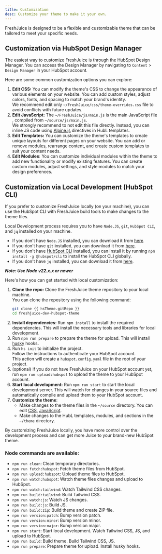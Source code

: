 ```yaml
---
title: Customization
desc: Customize your theme to make it your own.
---
```


FreshJuice is designed to be a flexible and customizable theme that can be tailored to meet your specific needs.

## Customization via HubSpot Design Manager

The easiest way to customize FreshJuice is through the HubSpot Design Manager.
You can access the Design Manager by navigating to `Content` > `Design Manager` in your HubSpot account.

Here are some common customization options you can explore:

1. **Edit CSS:** You can modify the theme's CSS to change the appearance of various elements on your website.
   You can add custom styles, adjust colors, fonts, and spacing to match your brand's identity. \
   We recommend edit only `~/FreshJuice/css/theme-overrides.css` file to avoid conflicts with future updates.
2. **Edit JavaScript:** The `~/FreshJuice/js/main.js` is the main JavaScript file , compiled from `~/source/js/main.js`. \
   We strongly recommend to not edit this file directly. Instead, you can inline JS code using [Alpine.js](/developer-edition/docs/alpinejs/) directives in HubL templates.
3. **Edit Templates:** You can customize the theme's templates to create unique layouts for different pages on your website. You can add or remove modules, rearrange content, and create custom templates to suit your content needs.
4. **Edit Modules:** You can customize individual modules within the theme to add new functionality or modify existing features. You can create custom modules, adjust settings, and style modules to match your design preferences.

## Customization via Local Development (HubSpot CLI)

If you prefer to customize FreshJuice locally (on your machine),
you can use the HubSpot CLI with FreshJuice build tools to make changes to the theme files.

Local Development process requires you to have `Node.JS`, `git`, `HubSpot CLI`, and `jq` installed on your machine.

- If you don't have `Node.JS` installed, you can download it from [here](https://nodejs.org/).
- If you don't have `git` installed, you can download it from [here](https://git-scm.com/).
- If you don't have [HubSpot CLI](https://developers.hubspot.com/docs/cms/developer-reference/local-development-cli) installed, you can install it by running `npm install -g @hubspot/cli` to install the HubSpot CLI globally.
- If you don't have `jq` installed, you can download it from [here](https://stedolan.github.io/jq/).

**_Note: Use Node v22.x.x or newer_**

Here's how you can get started with local customization:

1. **Clone the repo:** Clone the FreshJuice theme repository to your local machine. \
   You can clone the repository using the following command:
   ```bash
   git clone {{ hsTheme.gitRepo }}
   cd freshjuice-dev-hubspot-theme
   ```
2. **Install dependencies:** Run `npm install` to install the required dependencies.
   This will install the necessary tools and libraries for local development.
3. Run `npm run prepare` to prepare the theme for upload.
   This will install [husky](https://typicode.github.io/husky/) hooks.
4. Run `hs init` to initialize the project. \
   Follow the instructions to authenticate your HubSpot account. \
   This action will create a `hubspot.config.yaml` file in the root of your project.
5. (optional) If you do not have FreshJuice on your HubSpot account yet, run `npm run upload:hubspot` to upload the theme to your HubSpot account.
6. **Start local development:** Run `npm run start` to start the local development server.
   This will watch for changes in your source files and automatically compile and upload them to your HubSpot account.
7. **Customize the theme:**
   - Make changes to the theme files in the `~/source` directory.
     You can edit [CSS](/developer-edition/docs/tailwindcss/), [JavaScript](/developer-edition/docs/alpinejs/).
   - Make changes to the HubL templates, modules, and sections in the `~/theme` directory.

By customizing FreshJuice locally, you have more control over the development process and can get more Juice to your brand-new HubSpot theme.

### Node commands are available:

- `npm run clean`: Clean temporary directories.
- `npm run fetch:hubspot`: Fetch theme files from HubSpot.
- `npm run upload:hubspot`: Upload theme files to HubSpot.
- `npm run watch:hubspot`: Watch theme files changes and upload to HubSpot.
- `npm run watch:tailwind`: Watch Tailwind CSS changes.
- `npm run build:tailwind`: Build Tailwind CSS.
- `npm run watch:js`: Watch JS changes.
- `npm run build:js`: Build JS.
- `npm run build:zip`: Build theme and create ZIP file.
- `npm run version:patch`: Bump version patch.
- `npm run version:minor`: Bump version minor.
- `npm run version:major`: Bump version major.
- `npm run start`: Start local development. Watch Tailwind CSS, JS, and upload to HubSpot.
- `npm run build`: Build theme. Build Tailwind CSS, JS.
- `npm run prepare`: Prepare theme for upload. Install husky hooks.
